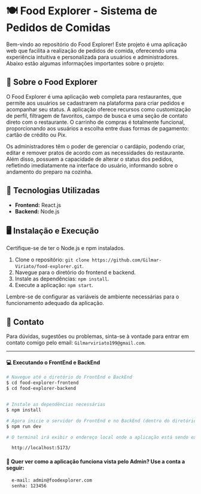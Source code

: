 # 🍽️ Food Explorer - Sistema de Pedidos de Comidas

Bem-vindo ao repositório do Food Explorer! Este projeto é uma aplicação web que facilita a realização de pedidos de comida, oferecendo uma experiência intuitiva e personalizada para usuários e administradores. Abaixo estão algumas informações importantes sobre o projeto:

## 🍳 Sobre o Food Explorer 

O Food Explorer é uma aplicação web completa para restaurantes, que permite aos usuários se cadastrarem na plataforma para criar pedidos e acompanhar seu status. A aplicação oferece recursos como customização de perfil, filtragem de favoritos, campo de busca e uma seção de contato direto com o restaurante. O carrinho de compras é totalmente funcional, proporcionando aos usuários a escolha entre duas formas de pagamento: cartão de crédito ou Pix.

Os administradores têm o poder de gerenciar o cardápio, podendo criar, editar e remover pratos de acordo com as necessidades do restaurante. Além disso, possuem a capacidade de alterar o status dos pedidos, refletindo imediatamente na interface do usuário, informando sobre o andamento do preparo na cozinha.

## 📱 Tecnologias Utilizadas 

- **Frontend:** React.js
- **Backend:** Node.js

## 🖥️ Instalação e Execução 

Certifique-se de ter o Node.js e npm instalados.

1. Clone o repositório: `git clone https://github.com/Gilmar-Viriato/food-explorer.git`.
2. Navegue para o diretório do frontend e backend.
3. Instale as dependências: `npm install`.
4. Execute a aplicação: `npm start`.

Lembre-se de configurar as variáveis de ambiente necessárias para o funcionamento adequado da aplicação.

## 📡 Contato

Para dúvidas, sugestões ou problemas, sinta-se à vontade para entrar em contato comigo pelo email: `Gilmarviriato199@gmail.com`.

___

#### 💻 Executando o FrontEnd e BackEnd
```bash
# Navegue até o diretório do FrontEnd e BackEnd
$ cd food-explorer-frontend
$ cd food-explorer-backend


# Instale as dependências necessárias
$ npm install

# Agora inicie o servidor do FrontEnd e no BackEnd (dentro do diretório específico)
$ npm run dev

# O terminal irá exibir o endereço local onde a aplicação está sendo executada. Basta digitar o mesmo endereço em seu navegador preferido. O endereço usado na criação do projeto foi este:

  http://localhost:5173/
```

#### 🔑 Quer ver como a aplicação funciona vista pelo Admin? Use a conta a seguir:

```bash
  e-mail: admin@foodexplorer.com
  senha: 123456
```

